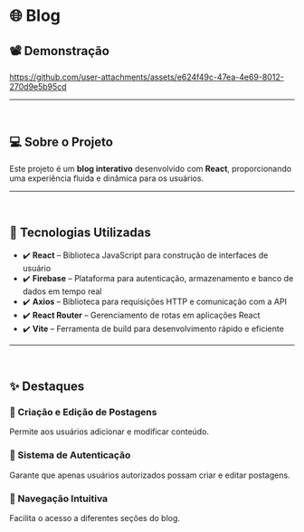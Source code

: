 # 🌐 Blog   

## 📽️ Demonstração  

https://github.com/user-attachments/assets/e624f49c-47ea-4e69-8012-270d9e5b95cd

---  

<br>  

## 💻 Sobre o Projeto  
Este projeto é um **blog interativo** desenvolvido com **React**, proporcionando uma experiência fluida e dinâmica para os usuários.  


---  

<br>  

## 🚀 Tecnologias Utilizadas  

- ✔️ **React** – Biblioteca JavaScript para construção de interfaces de usuário  
- ✔️ **Firebase** – Plataforma para autenticação, armazenamento e banco de dados em tempo real  
- ✔️ **Axios** – Biblioteca para requisições HTTP e comunicação com a API  
- ✔️ **React Router** – Gerenciamento de rotas em aplicações React  
- ✔️ **Vite** – Ferramenta de build para desenvolvimento rápido e eficiente  

---  

<br>  

## ✨ Destaques  

### 📝 Criação e Edição de Postagens  
Permite aos usuários adicionar e modificar conteúdo.  

### 🔐 Sistema de Autenticação  
Garante que apenas usuários autorizados possam criar e editar postagens.  

### 🧭 Navegação Intuitiva  
Facilita o acesso a diferentes seções do blog. 

<!--
---  

<br>  

## 🚀 Como Rodar o Projeto  

### 🔧 **Pré-requisitos**  

Antes de começar, certifique-se de ter instalado:  

✅ **Node.js** (versão 18 ou superior) → [Baixar aqui](https://nodejs.org/)  

✅ **Gerenciador de pacotes** (npm ou yarn)  

✅ **Git** (para clonar o repositório)  

---  

<br>  

## ▶️ Passo a Passo  

### 🛠 **Executando a API**  

1️⃣ **Clone o repositório**:  
```bash
git clone https://github.com/diegoramosds/projeto-blog.git

```

2️⃣ **Acesse o diretório da API** no terminal.
```bash
cd 
```

3️⃣ Execute para instalar as dependências do projeto.
```bash
npm install
```

4️⃣ Execute para iniciar o servidor da API.
```bash
npm run dev
```

5️⃣ Aguarde até que a API esteja rodando e ouvindo requisições na porta especificada.

<br>

### 💻 **Executando a Aplicação React** 

1️⃣ Acesse o diretório da aplicação React no terminal.
```bash
cd pass-web
```

2️⃣ Execute  para instalar as dependências do projeto.
```bash
npm install
```

3️⃣ Execute  para iniciar o servidor de desenvolvimento:
```bash
npm run dev
```

4️⃣ Aguarde até que a aplicação seja compilada e inicie no navegador.

5️⃣ Acesse a aplicação pelo navegador no endereço fornecido pelo terminal.

--!>

